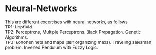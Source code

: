 # Neural-Networks  
This are different excercises with neural networks, as follows  
TP1: Hopfield  
TP2: Perceptrons, Multiple Perceptrons. Black Propagation. Genetic Algorithms.  
TP3: Kohonen nets and maps (self organizing maps). Traveling salesman problem. Inverted Pendulum with Fuzzy Logic.  

